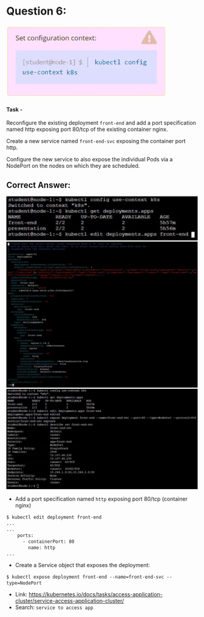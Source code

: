 # Question 6:

![](./context6.png)


#### Task -
Reconfigure the existing deployment ```front-end``` and add a port specification named http exposing port 80/tcp of the existing container nginx.

Create a new service named ```front-end-svc``` exposing the container port http.

Configure the new service to also expose the individual Pods via a NodePort on the nodes on which they are scheduled.

## Correct Answer: 

![](./answer6-01.png)
![](./answer6-02.png)
![](./answer6-03.png)

- Add a port specification named ```http``` exposing port 80/tcp (container nginx)
```
$ kubectl edit deployment front-end
...
...
    ports:
      - containerPort: 80
        name: http
...
```

- Create a Service object that exposes the deployment:
```
$ kubectl expose deployment front-end --name=front-end-svc --type=NodePort
```

- Link: https://kubernetes.io/docs/tasks/access-application-cluster/service-access-application-cluster/
- Search: ```service to access app```